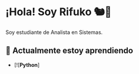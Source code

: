 # ¡Hola! Soy Rifuko 🐿️👋

Soy estudiante de Analista en Sistemas.

## 🌱 Actualmente estoy aprendiendo

- [![**Python**]
